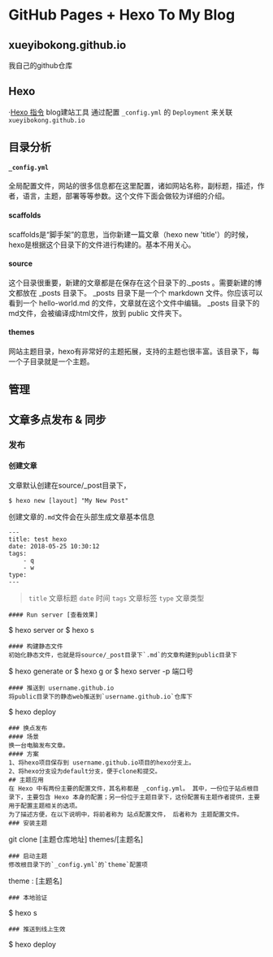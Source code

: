 # GitHub Pages + Hexo To My Blog
## xueyibokong.github.io
我自己的github仓库

## Hexo
·[Hexo 指令](https://hexo.io/zh-cn/docs/commands.html)
blog建站工具
通过配置 `_config.yml` 的 `Deployment` 来关联 `xueyibokong.github.io`

## 目录分析
#### `_config.yml`
全局配置文件，网站的很多信息都在这里配置，诸如网站名称，副标题，描述，作者，语言，主题，部署等等参数。这个文件下面会做较为详细的介绍。
#### scaffolds
scaffolds是“脚手架”的意思，当你新建一篇文章（hexo new 'title'）的时候，hexo是根据这个目录下的文件进行构建的。基本不用关心。
#### source
这个目录很重要，新建的文章都是在保存在这个目录下的._posts 。需要新建的博文都放在 _posts 目录下。
_posts 目录下是一个个 markdown 文件。你应该可以看到一个 hello-world.md 的文件，文章就在这个文件中编辑。
_posts 目录下的md文件，会被编译成html文件，放到 public 文件夹下。
#### themes
网站主题目录，hexo有非常好的主题拓展，支持的主题也很丰富。该目录下，每一个子目录就是一个主题。
## 管理
## 文章多点发布 & 同步
### 发布
#### 创建文章
文章默认创建在source/_post目录下，
```
$ hexo new [layout] "My New Post"
```
创建文章的`.md`文件会在头部生成文章基本信息
```
---
title: test hexo
date: 2018-05-25 10:30:12
tags: 
	- q
	- w
type:	
---
```
>`title` 文章标题
>`date`  时间
>`tags`  文章标签
>`type`  文章类型
```
#### Run server [查看效果]
```
$ hexo server
or
$ hexo s
```
#### 构建静态文件
初始化静态文件，也就是将source/_post目录下`.md`的文章构建到public目录下
```
$ hexo generate 
or
$ hexo g
or 
$ hexo server -p 端口号
```
#### 推送到 username.github.io
将public目录下的静态web推送到`username.github.io`仓库下
```
$ hexo deploy
```
### 换点发布
#### 场景 
换一台电脑发布文章。
#### 方案
1、将hexo项目保存到 username.github.io项目的hexo分支上。
2、将hexo分支设为default分支，便于clone和提交。
## 主题应用
在 Hexo 中有两份主要的配置文件，其名称都是 _config.yml。 其中，一份位于站点根目录下，主要包含 Hexo 本身的配置；另一份位于主题目录下，这份配置有主题作者提供，主要用于配置主题相关的选项。 
为了描述方便，在以下说明中，将前者称为 站点配置文件， 后者称为 主题配置文件。
### 安装主题
```
git clone [主题仓库地址] themes/[主题名]
```
### 启动主题
修改根目录下的`_config.yml`的`theme`配置项
```
theme : [主题名]
```
### 本地验证
```
$ hexo s
```
### 推送到线上生效
```
$ hexo deploy
```
